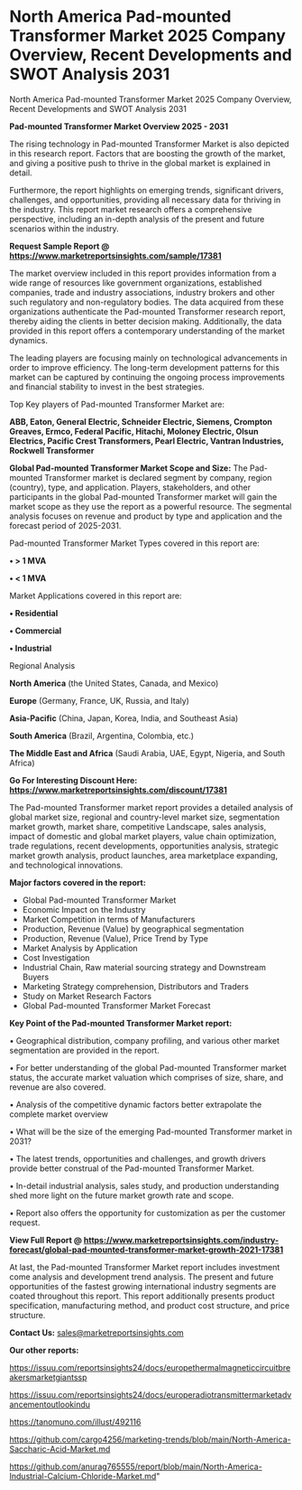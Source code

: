 # North America Pad-mounted Transformer Market 2025 Company Overview, Recent Developments and SWOT Analysis 2031
 North America Pad-mounted Transformer Market 2025 Company Overview, Recent Developments and SWOT Analysis 2031

<Strong> Pad-mounted Transformer Market Overview 2025 - 2031</strong>

The rising technology in Pad-mounted Transformer Market is also depicted in this research report. Factors that are boosting the growth of the market, and giving a positive push to thrive in the global market is explained in detail.

Furthermore, the report highlights on emerging trends, significant drivers, challenges, and opportunities, providing all necessary data for thriving in the industry. This report market research offers a comprehensive perspective, including an in-depth analysis of the present and future scenarios within the industry.

<strong>Request Sample Report @ <a href=https://www.marketreportsinsights.com/sample/17381>https://www.marketreportsinsights.com/sample/17381</a></strong>

The market overview included in this report provides information from a wide range of resources like government organizations, established companies, trade and industry associations, industry brokers and other such regulatory and non-regulatory bodies. The data acquired from these organizations authenticate the Pad-mounted Transformer research report, thereby aiding the clients in better decision making. Additionally, the data provided in this report offers a contemporary understanding of the market dynamics.

The leading players are focusing mainly on technological advancements in order to improve efficiency. The long-term development patterns for this market can be captured by continuing the ongoing process improvements and financial stability to invest in the best strategies.

Top Key players of Pad-mounted Transformer Market are:

<strong>ABB, Eaton, General Electric, Schneider Electric, Siemens, Crompton Greaves, Ermco, Federal Pacific, Hitachi, Moloney Electric, Olsun Electrics, Pacific Crest Transformers, Pearl Electric, Vantran Industries, Rockwell Transformer</strong>

<strong><b>Global Pad-mounted Transformer Market Scope and Size:</b></strong>
The Pad-mounted Transformer market is declared segment by company, region (country), type, and application. Players, stakeholders, and other participants in the global Pad-mounted Transformer market will gain the market scope as they use the report as a powerful resource. The segmental analysis focuses on revenue and product by type and application and the forecast period of 2025-2031.

Pad-mounted Transformer Market Types covered in this report are:

<strong>• > 1 MVA

• < 1 MVA</strong>

Market Applications covered in this report are:

<strong>• Residential

• Commercial

• Industrial</strong> 

Regional Analysis

<strong>North America</strong> (the United States, Canada, and Mexico)

<strong>Europe</strong> (Germany, France, UK, Russia, and Italy)

<strong>Asia-Pacific</strong> (China, Japan, Korea, India, and Southeast Asia)

<strong>South America</strong> (Brazil, Argentina, Colombia, etc.)

<strong>The Middle East and Africa</strong> (Saudi Arabia, UAE, Egypt, Nigeria, and South Africa)

<strong>Go For Interesting Discount Here: <a href=https://www.marketreportsinsights.com/discount/17381>https://www.marketreportsinsights.com/discount/17381</a></strong>

The Pad-mounted Transformer market report provides a detailed analysis of global market size, regional and country-level market size, segmentation market growth, market share, competitive Landscape, sales analysis, impact of domestic and global market players, value chain optimization, trade regulations, recent developments, opportunities analysis, strategic market growth analysis, product launches, area marketplace expanding, and technological innovations.

<strong><b>Major factors covered in the report:</b></strong>
<ul>
  <li>Global Pad-mounted Transformer Market </li>
  <li>Economic Impact on the Industry</li>
  <li>Market Competition in terms of Manufacturers</li>
  <li>Production, Revenue (Value) by geographical segmentation</li>
  <li>Production, Revenue (Value), Price Trend by Type</li>
  <li>Market Analysis by Application</li>
  <li>Cost Investigation</li>
  <li>Industrial Chain, Raw material sourcing strategy and Downstream Buyers</li>
  <li>Marketing Strategy comprehension, Distributors and Traders</li>
  <li>Study on Market Research Factors</li>
  <li>Global Pad-mounted Transformer Market Forecast</li>
</ul>

<strong><b>Key Point of the Pad-mounted Transformer Market report:</b></strong>

• Geographical distribution, company profiling, and various other market segmentation are provided in the report.

• For better understanding of the global Pad-mounted Transformer market status, the accurate market valuation which comprises of size, share, and revenue are also covered.

• Analysis of the competitive dynamic factors better extrapolate the complete market overview

• What will be the size of the emerging Pad-mounted Transformer market in 2031?

• The latest trends, opportunities and challenges, and growth drivers provide better construal of the Pad-mounted Transformer Market.

• In-detail industrial analysis, sales study, and production understanding shed more light on the future market growth rate and scope.

• Report also offers the opportunity for customization as per the customer request.

<strong><b>View Full Report @ <a href=https://www.marketreportsinsights.com/industry-forecast/global-pad-mounted-transformer-market-growth-2021-17381>https://www.marketreportsinsights.com/industry-forecast/global-pad-mounted-transformer-market-growth-2021-17381</a></b></strong>


At last, the Pad-mounted Transformer Market report includes investment come analysis and development trend analysis. The present and future opportunities of the fastest growing international industry segments are coated throughout this report. This report additionally presents product specification, manufacturing method, and product cost structure, and price structure.

<strong>Contact Us:</strong>
sales@marketreportsinsights.com

<strong>Our other reports:</strong>

<a href=https://issuu.com/reportsinsights24/docs/europethermalmagneticcircuitbreakersmarketgiantssp>https://issuu.com/reportsinsights24/docs/europethermalmagneticcircuitbreakersmarketgiantssp</a>

<a href=https://issuu.com/reportsinsights24/docs/europeradiotransmittermarketadvancementoutlookindu>https://issuu.com/reportsinsights24/docs/europeradiotransmittermarketadvancementoutlookindu</a>

<a href=https://tanomuno.com/illust/492116>https://tanomuno.com/illust/492116</a>

<a href=https://github.com/cargo4256/marketing-trends/blob/main/North-America-Saccharic-Acid-Market.md>https://github.com/cargo4256/marketing-trends/blob/main/North-America-Saccharic-Acid-Market.md</a>

<a href=https://github.com/anurag765555/report/blob/main/North-America-Industrial-Calcium-Chloride-Market.md>https://github.com/anurag765555/report/blob/main/North-America-Industrial-Calcium-Chloride-Market.md</a>"
